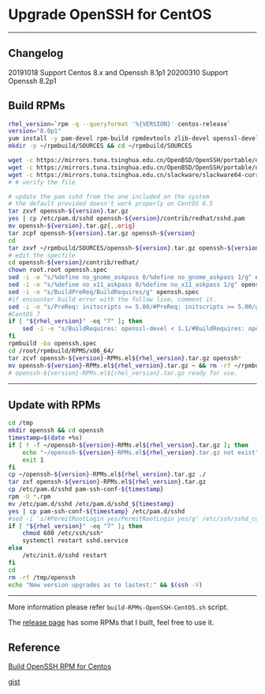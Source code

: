 # Upgrade OpenSSH for CentOS

---

## Changelog
20191018 Support Centos 8.x and Openssh 8.1p1 
20200310 Support Openssh 8.2p1

## Build RPMs

```bash
rhel_version=`rpm -q --queryformat '%{VERSION}' centos-release`
version="8.0p1"
yum install -y pam-devel rpm-build rpmdevtools zlib-devel openssl-devel krb5-devel gcc wget
mkdir -p ~/rpmbuild/SOURCES && cd ~/rpmbuild/SOURCES

wget -c https://mirrors.tuna.tsinghua.edu.cn/OpenBSD/OpenSSH/portable/openssh-${version}.tar.gz
wget -c https://mirrors.tuna.tsinghua.edu.cn/OpenBSD/OpenSSH/portable/openssh-${version}.tar.gz.asc
wget -c https://mirrors.tuna.tsinghua.edu.cn/slackware/slackware64-current/source/xap/x11-ssh-askpass/x11-ssh-askpass-1.2.4.1.tar.gz
# # verify the file

# update the pam sshd from the one included on the system
# the default provided doesn't work properly on CentOS 6.5
tar zxvf openssh-${version}.tar.gz
yes | cp /etc/pam.d/sshd openssh-${version}/contrib/redhat/sshd.pam
mv openssh-${version}.tar.gz{,.orig}
tar zcpf openssh-${version}.tar.gz openssh-${version}
cd
tar zxvf ~/rpmbuild/SOURCES/openssh-${version}.tar.gz openssh-${version}/contrib/redhat/openssh.spec
# edit the specfile
cd openssh-${version}/contrib/redhat/
chown root.root openssh.spec
sed -i -e "s/%define no_gnome_askpass 0/%define no_gnome_askpass 1/g" openssh.spec
sed -i -e "s/%define no_x11_askpass 0/%define no_x11_askpass 1/g" openssh.spec
sed -i -e "s/BuildPreReq/BuildRequires/g" openssh.spec
#if encounter build error with the follow line, comment it.
sed -i -e "s/PreReq: initscripts >= 5.00/#PreReq: initscripts >= 5.00/g" openssh.spec
#CentOS 7
if [ "${rhel_version}" -eq "7" ]; then
    sed -i -e "s/BuildRequires: openssl-devel < 1.1/#BuildRequires: openssl-devel < 1.1/g" openssh.spec
fi
rpmbuild -ba openssh.spec
cd /root/rpmbuild/RPMS/x86_64/
tar zcvf openssh-${version}-RPMs.el${rhel_version}.tar.gz openssh*
mv openssh-${version}-RPMs.el${rhel_version}.tar.gz ~ && rm -rf ~/rpmbuild ~/openssh-${version}
# openssh-${version}-RPMs.el${rhel_version}.tar.gz ready for use.
```

---

## Update with RPMs

```bash
cd /tmp
mkdir openssh && cd openssh
timestamp=$(date +%s)
if [ ! -f ~/openssh-${version}-RPMs.el${rhel_version}.tar.gz ]; then 
    echo "~/openssh-${version}-RPMs.el${rhel_version}.tar.gz not exist" 
    exit 1
fi
cp ~/openssh-${version}-RPMs.el${rhel_version}.tar.gz ./
tar zxf openssh-${version}-RPMs.el${rhel_version}.tar.gz 
cp /etc/pam.d/sshd pam-ssh-conf-${timestamp}
rpm -U *.rpm
mv /etc/pam.d/sshd /etc/pam.d/sshd_${timestamp}
yes | cp pam-ssh-conf-${timestamp} /etc/pam.d/sshd
#sed -i 's/#PermitRootLogin yes/PermitRootLogin yes/g' /etc/ssh/sshd_config
if [ "${rhel_version}" -eq "7" ]; then
    chmod 600 /etc/ssh/ssh*
    systemctl restart sshd.service
else
    /etc/init.d/sshd restart
fi
cd
rm -rf /tmp/openssh
echo "New version upgrades as to lastest:" && $(ssh -V)
```

---

More information please refer `build-RPMs-OpenSSH-CentOS.sh` script.

The [release page](https://github.com/ztsoft/Build-Update-Openssh-Centos/releases) has some RPMs that I built, feel free to use it.

## Reference

[Build OpenSSH RPM for Centos](http://www.arvinep.com/2015/12/building-rpm-openssh-71p1-on-rhelcentos.html)

[gist](https://gist.github.com/tjheeta/654a246d18fea65b2da0)
